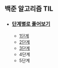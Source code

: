 ## 백준 알고리즘 TIL

* ### [단계별로 풀어보기](https://www.acmicpc.net/step)

  * [1단계](https://clever-tellurium-50a.notion.site/1-2274860984ca4c199ec9f28f3943d33d) 
  * [2단계](https://clever-tellurium-50a.notion.site/2-1561582d8ec64b918b8ec25df9474271)
  * [3단계](https://clever-tellurium-50a.notion.site/e2ed5c476b4442daaf57b506cf0af67b)
  * 4단계
  * 5단계
